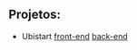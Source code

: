 ## Projetos:

* Ubistart [front-end](https://github.com/brtmvdl/ubistart-backend-challenge) [back-end](https://github.com/brtmvdl/ubistart-backend-challenge)
